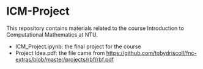 # ICM-Project
This repository contains materials related to the course Introduction to Computational Mathematics at NTU.

* ICM_Project.ipynb: the final project for the course
* Project Idea.pdf: the file came from https://github.com/tobydriscoll/fnc-extras/blob/master/projects/rbf/rbf.pdf
